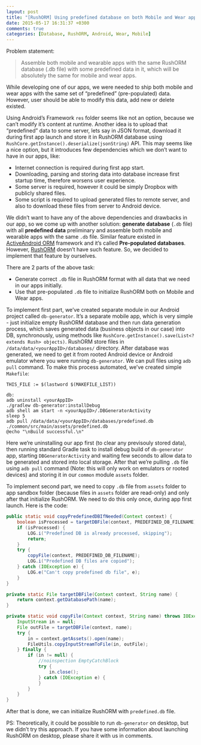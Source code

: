```yaml
---
layout: post
title: "[RushORM] Using predefined database on both Mobile and Wear apps"
date: 2015-05-17 16:31:37 +0300
comments: true
categories: [Database, RushORM, Android, Wear, Mobile]
---
```


Problem statement: 
> Assemble both mobile and wearable apps with the same RushORM database (.db file) with some predefined data in it, which will be absolutely the same for mobile and wear apps.

While developing one of our apps, we were needed to ship both mobile and wear apps with the same set of “predefined” (pre-populated) data. However, user should be able to modify this data, add new or delete existed. 

Using Android’s Framework `res` folder seems like not an option, because we can’t modify it’s content at runtime. Another idea is to upload that “predefined” data to some server, lets say in JSON format, download it during first app launch and store it in RushORM database using `RushCore.getInstance().deserialize(jsonString)` API. This may seems like a nice option, but it introduces few dependencies which we don’t want to have in our apps, like:

- Internet connection is required during first app start.
- Downloading, parsing and storing data into database increase first startup time, therefore worsens user experience.
- Some server is required, however it could be simply Dropbox with publicly shared files.
- Some script is required to upload generated files to remote server, and also to download these files from server to Android device.


We didn’t want to have any of the above dependencies and drawbacks in our app, so we come up with another solution: <!--more--> **generate database** (`.db` file) with all **predefined data** preliminary and assemble both mobile and wearable apps with the same `.db` file. Similar feature existed in [ActiveAndroid ORM](https://github.com/pardom/ActiveAndroid/wiki/Pre-populated-databases) framework and it’s called **Pre-populated databases**. However, [RushORM](http://www.rushorm.com/advanced.html) doesn’t have such feature. So, we decided to implement that feature by ourselves. 

There are 2 parts of the above task:

- Generate correct `.db` file in RushORM format with all data that we need in our apps initially.
- Use that pre-populated `.db` file to initialize RushORM both on Mobile and Wear apps.


To implement first part, we’ve created separate module in our Android project called `db-generator`. It’s a separate mobile app, which is very simple - just initialize empty RushORM database and then run data generation process, which saves generated data (business objects in our case) into DB, synchronously, using methods like `RushCore.getInstance().save(List<? extends Rush> objects)`.
RushORM store files in `/data/data/<yourAppID>/databases/` directory. After database was generated, we need to get it from rooted Android device or Android emulator where you were running `db-generator`. We can pull files using `adb pull` command. To make this process automated, we’ve created simple `Makefile`:

```make
THIS_FILE := $(lastword $(MAKEFILE_LIST))

db:
adb uninstall <yourAppID>
./gradlew db-generator:installDebug
adb shell am start -n <yourAppID>/.DBGeneratorActivity
sleep 5
adb pull /data/data/<yourAppID>/databases/predefined.db ./common/src/main/assets/predefined.db
@echo "\nBuild successful.\n"
```


Here we’re uninstalling our app first (to clear any previsouly stored data), then running standard Gradle task to install debug build of `db-generator` app, starting `DBGeneratorActivity` and waiting few seconds to allow data to be generated and stored into local storage. After that we’re pulling `.db` file using `adb pull` command (Note: this will only work on emulators or rooted devices) and storing it in our `common` module `assets` folder.

To implement second part, we need to copy `.db` file from `assets` folder to app sandbox folder (because files in `assets` folder are read-only) and only after that initialize RushORM. We need to do this only once, during app first launch. Here is the code:

```Java
public static void copyPredefinedDBIfNeeded(Context context) {
    boolean isProcessed = targetDBFile(context, PREDEFINED_DB_FILENAME).exists();
    if (isProcessed) {
        LOG.i("Predefined DB is already processed, skipping");
        return;
    }
    try {
        copyFile(context, PREDEFINED_DB_FILENAME);
        LOG.i("Predefined DB files are copied");
    } catch (IOException e) {
        LOG.e("Can't copy predefined db file", e);
    }
}

private static File targetDBFile(Context context, String name) {
    return context.getDatabasePath(name);
}

private static void copyFile(Context context, String name) throws IOException {
    InputStream in = null;
    File outFile = targetDBFile(context, name);
    try {
        in = context.getAssets().open(name);
        FileUtils.copyInputStreamToFile(in, outFile);
    } finally {
        if (in != null) {
            //noinspection EmptyCatchBlock
            try {
                in.close();
            } catch (IOException e) {
            }
        }
    }
}
```

After that is done, we can initialize RushORM with `predefined.db` file.


PS: Theoretically, it could be possible to run `db-generator` on desktop, but we didn’t try this approach. If you have some information about launching RushORM on desktop, please share it with us in comments.

